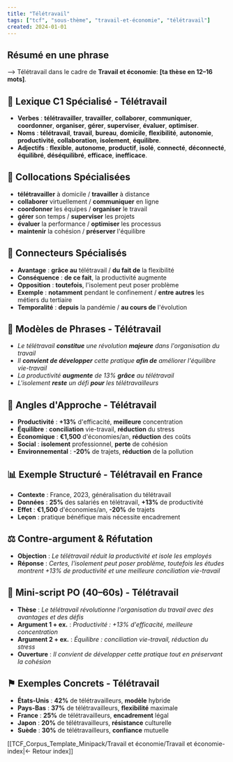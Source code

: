 ```yaml
---
title: "Télétravail"
tags: ["tcf", "sous-thème", "travail-et-économie", "télétravail"]
created: 2024-01-01
---
```


## Résumé en une phrase
⟶ Télétravail dans le cadre de **Travail et économie**: __[ta thèse en 12–16 mots]__.

## 🎯 Lexique C1 Spécialisé - Télétravail
- **Verbes** : **télétravailler**, **travailler**, **collaborer**, **communiquer**, **coordonner**, **organiser**, **gérer**, **superviser**, **évaluer**, **optimiser**.
- **Noms** : **télétravail**, **travail**, **bureau**, **domicile**, **flexibilité**, **autonomie**, **productivité**, **collaboration**, **isolement**, **équilibre**.
- **Adjectifs** : **flexible**, **autonome**, **productif**, **isolé**, **connecté**, **déconnecté**, **équilibré**, **déséquilibré**, **efficace**, **inefficace**.

## 🔗 Collocations Spécialisées
- **télétravailler** à domicile / **travailler** à distance
- **collaborer** virtuellement / **communiquer** en ligne
- **coordonner** les équipes / **organiser** le travail
- **gérer** son temps / **superviser** les projets
- **évaluer** la performance / **optimiser** les processus
- **maintenir** la cohésion / **préserver** l'équilibre

## 🔗 Connecteurs Spécialisés
- **Avantage** : **grâce au** télétravail / **du fait de** la flexibilité
- **Conséquence** : **de ce fait**, la productivité augmente
- **Opposition** : **toutefois**, l'isolement peut poser problème
- **Exemple** : **notamment** pendant le confinement / **entre autres** les métiers du tertiaire
- **Temporalité** : **depuis** la pandémie / **au cours de** l'évolution

## 💬 Modèles de Phrases - Télétravail
- *Le télétravail **constitue** une révolution **majeure** dans l'organisation du travail*
- *Il **convient de développer** cette pratique **afin de** améliorer l'équilibre vie-travail*
- *La productivité **augmente** de 13% **grâce** au télétravail*
- *L'isolement **reste** un défi **pour** les télétravailleurs*

## 🎯 Angles d'Approche - Télétravail
- **Productivité** : **+13%** d'efficacité, **meilleure** concentration
- **Équilibre** : **conciliation** vie-travail, **réduction** du stress
- **Économique** : **€1,500** d'économies/an, **réduction** des coûts
- **Social** : **isolement** professionnel, **perte** de cohésion
- **Environnemental** : **-20%** de trajets, **réduction** de la pollution

## 📊 Exemple Structuré - Télétravail en France
- **Contexte** : France, 2023, généralisation du télétravail
- **Données** : **25%** des salariés en télétravail, **+13%** de productivité
- **Effet** : **€1,500** d'économies/an, **-20%** de trajets
- **Leçon** : pratique bénéfique mais nécessite encadrement

## ⚖️ Contre-argument & Réfutation
- **Objection** : *Le télétravail réduit la productivité et isole les employés*
- **Réponse** : *Certes, l'isolement peut poser problème, toutefois les études montrent +13% de productivité et une meilleure conciliation vie-travail*

## 🎤 Mini-script PO (40–60s) - Télétravail
- **Thèse** : *Le télétravail révolutionne l'organisation du travail avec des avantages et des défis*
- **Argument 1 + ex.** : *Productivité : +13% d'efficacité, meilleure concentration*
- **Argument 2 + ex.** : *Équilibre : conciliation vie-travail, réduction du stress*
- **Ouverture** : *Il convient de développer cette pratique tout en préservant la cohésion*

## ⚑ Exemples Concrets - Télétravail
- **États-Unis** : **42%** de télétravailleurs, **modèle** hybride
- **Pays-Bas** : **37%** de télétravailleurs, **flexibilité** maximale
- **France** : **25%** de télétravailleurs, **encadrement** légal
- **Japon** : **20%** de télétravailleurs, **résistance** culturelle
- **Suède** : **30%** de télétravailleurs, **confiance** mutuelle

[[TCF_Corpus_Template_Minipack/Travail et économie/Travail et économie-index|← Retour index]]
